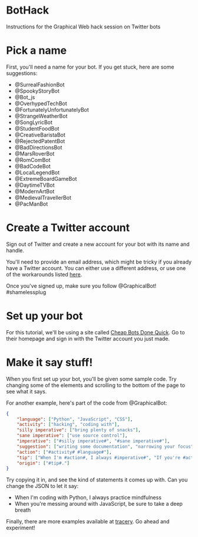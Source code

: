 # BotHack
Instructions for the Graphical Web hack session on Twitter bots

# Pick a name
First, you'll need a name for your bot. If you get stuck, here are some suggestions:

- @SurrealFashionBot
- @SpookyStoryBot
- @Bot_js
- @OverhypedTechBot
- @FortunatelyUnfortunatelyBot
- @StrangeWeatherBot
- @SongLyricBot
- @StudentFoodBot
- @CreativeBaristaBot
- @RejectedPatentBot
- @BadDirectionsBot
- @MarsRoverBot
- @RomComBot
- @BadCodeBot
- @LocalLegendBot
- @ExtremeBoardGameBot
- @DaytimeTVBot
- @ModernArtBot
- @MedievalTravellerBot
- @PacManBot

# Create a Twitter account
Sign out of Twitter and create a new account for your bot with its name and handle. 

You'll need to provide an email address, which might be tricky if you already have a Twitter account. You can either use a different address, or use one of the workarounds listed [here](http://thesocialmediaguide.com.au/how-to-setup-multiple-twitter-accounts-with-one-email-address/).

Once you've signed up, make sure you follow @GraphicalBot! #shamelessplug

# Set up your bot
For this tutorial, we'll be using a site called [Cheap Bots Done Quick](http://cheapbotsdonequick.com/). Go to their homepage and sign in with the Twitter account you just made.

# Make it say stuff!
When you first set up your bot, you'll be given some sample code. Try changing some of the elements and scrolling to the bottom of the page to see what it says. 

For another example, here's part of the code from @GraphicalBot:

```json
{
	"language": ["Python", "JavaScript", "CSS"],
	"activity": ["hacking", "coding with"],
	"silly imperative": ["bring plenty of snacks"],
	"sane imperative": ["use source control"],
	"imperative": ["#silly imperative#", "#sane imperative#"],
	"suggestion": ["writing some documentation", "narrowing your focus"],
	"action": ["#activity# #language#"],
	"tip": ["When I'm #action#, I always #imperative#", "If you're #action#, make sure you #imperative#", "If you're #action#, try #suggestion#"],
	"origin": ["#tip#."]
}
```
Try copying it in, and see the kind of statements it comes up with. Can you change the JSON to let it say:

- When I'm coding with Python, I always practice mindfulness
- When you're messing around with JavaScript, be sure to take a deep breath

Finally, there are more examples available at [tracery](http://www.crystalcodepalace.com/traceryTut.html). Go ahead and experiment!
